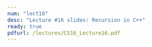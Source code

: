 ```yaml
---
num: "lect16"
desc: "Lecture #16 slides: Recursion in C++"
ready: true
pdfurl: /lectures/CS16_Lecture16.pdf
---
```

